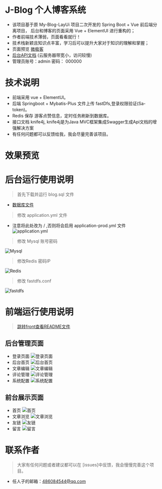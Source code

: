 # J-Blog 个人博客系统
- 该项目基于原 My-Blog-LayUi 项目二次开发的 Spring Boot + Vue 前后端分离项目，
后台和博客的页面采用 Vue + ElementUI 进行重构的；
- 作者前端技术薄弱，页面看看就行！
- 技术栈新颖且知识点丰富，学习后可以提升大家对于知识的理解和掌握；
- 页面预览 [微极客](http://renrenzi.top/)
- [后台API文档](http://120.39.217.37:2235/doc.html) (云服务器带宽小，访问较慢)
- 管理员账号：admin 密码： 000000
# 技术说明
- 前端采用 vue + ElementUI。
- 后端 Springboot + Mybatis-Plus
文件上传 fastDfs,登录权限验证(Sa-token)。
- Redis 保存 游客点赞信息，定时任务刷新到数据库。
- 接口文档 knife4j, knife4j是为Java MVC框架集成Swagger生成Api文档的增强解决方案
- 有任何问题都可以反馈给我，我会尽量完善该项目。
# 效果预览
# 后台运行使用说明
> 首先下载并运行 blog.sql 文件
- [数据库文件](./sql/blog.sql)
> 修改 application.yml 文件
- 注意将此处改为 / ,否则将会启用 application-prod.yml 文件
![application.yml](./imgs/13.png)
> 修改 Mysql 账号密码 

![Mysql](./imgs/14.png)
> 修改Redis 密码IP

![Redis](./imgs/15.png)
> 修改 fastdfs.conf

![fastdfs](./imgs/16.png)
# 前端运行使用说明
> [跳转front查看README文件](./front/README.md)
## 后台管理页面
- 登录页面
![登录页面](./imgs/04.png)
- 后台首页
![后台首页](./imgs/09.png)
- 文章编辑
![文章编辑](./imgs/06.png)
- 评论管理
![评论管理](./imgs/07.png)
- 系统配置
![系统配置](./imgs/08.png)
## 前台展示页面
- 首页
![首页](./imgs/10.png)
- 文章浏览
![文章浏览](./imgs/02.png)
- 友链
![友链](./imgs/11.png)
- 留言
![留言](./imgs/12.png)
# 联系作者
> 大家有任何问题或者建议都可以在 [issues]中反馈，我会慢慢完善这个项目。
- 任人子的邮箱：[486084544@qq.com](http://wpa.qq.com/msgrd?v=3&uin=486084544&site=qq&menu=yes)
